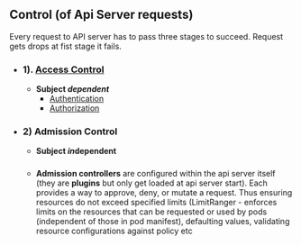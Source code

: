 ## Control (of Api Server requests)

Every request to API server has to pass three stages to succeed.
Request gets drops at fist stage it fails.

- ### 1). [Access Control](./control_access/control_access.md) 
    - **Subject *dependent***
        - [Authentication](../security/authentication/authentication.md)
        - [Authorization](../security/authorization/authorization.md)







- ### 2) Admission Control
    - **Subject *in*dependent**
    ###
    - **Admission controllers**  are configured within the api server itself (they are **plugins** but only get loaded at api server start). Each provides a way to approve, deny, or mutate a request. Thus ensuring resources do not exceed specified limits (LimitRanger - enforces limits on the resources that can be requested or used by pods (independent of those in pod manifest), defaulting values, validating resource configurations against policy etc


    